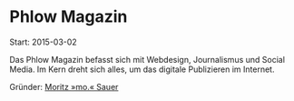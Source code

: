# Phlow Magazin

Start: 2015-03-02

Das Phlow Magazin befasst sich mit Webdesign, Journalismus und Social Media. Im Kern dreht sich alles, um das digitale Publizieren im Internet.

Gründer: [Moritz »mo.« Sauer](http://mo.phlow.de/)
